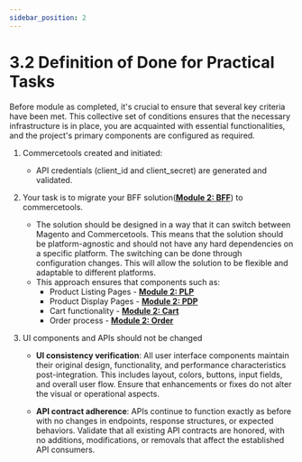 ```yaml
---
sidebar_position: 2
---
```


# 3.2 Definition of Done for Practical Tasks

Before module as completed, it's crucial to ensure that several key criteria have been met. This collective set of conditions ensures that the necessary infrastructure is in place, you are acquainted with essential functionalities, and the project's primary components are configured as required.

1. Commercetools created and initiated:
   - API credentials (client_id and client_secret) are generated and validated.

2. Your task is to migrate your BFF solution(**[Module 2: BFF](/docs/2-BFF-and-new-frontend/01-introduction.md)**) to commercetools.
   
   - The solution should be designed in a way that it can switch between Magento and Commercetools. 
   This means that the solution should be platform-agnostic and should not have any hard dependencies on a specific platform. 
   The switching can be done through configuration changes. This will allow the solution to be flexible and adaptable to different platforms.
   - This approach ensures that components such as:
     - Product Listing Pages - **[Module 2: PLP](/docs/2-BFF-and-new-frontend/03-practical-task-1-PLP.md)**
     - Product Display Pages - **[Module 2: PDP](/docs/2-BFF-and-new-frontend/04-practical-task-2-PDP.md)**
     - Cart functionality - **[Module 2: Cart](/docs/2-BFF-and-new-frontend/05-practical-task-3-cart.md)**
     - Order process - **[Module 2: Order](/docs/2-BFF-and-new-frontend/06-practical-task-4-order.md)**

3. UI components and APIs should not be changed

   - **UI consistency verification**:
     All user interface components maintain their original design, functionality, and performance characteristics post-integration. This includes layout, colors, buttons, input fields, and overall user flow. Ensure that enhancements or fixes do not alter the visual or operational aspects.
   
   - **API contract adherence**:
     APIs continue to function exactly as before with no changes in endpoints, response structures, or expected behaviors. Validate that all existing API contracts are honored, with no additions, modifications, or removals that affect the established API consumers.
